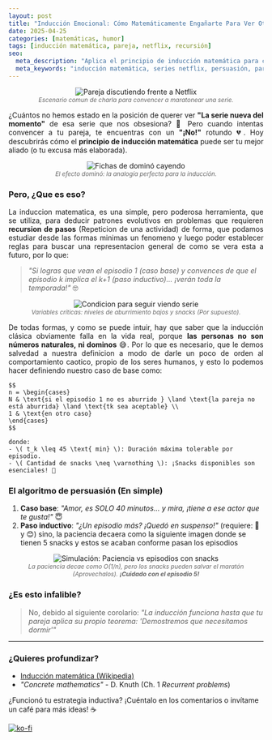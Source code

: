 ```yaml
---
layout: post  
title: "Inducción Emocional: Cómo Matemáticamente Engañarte Para Ver Otro Episodio"  
date: 2025-04-25
categories: [matemáticas, humor]
tags: [inducción matemática, pareja, netflix, recursión]
seo:
  meta_description: "Aplica el principio de inducción matemática para convencer a tu pareja de ver 'solo un episodio más' en Netflix"
  meta_keywords: "inducción matemática, series netflix, persuasión, pareja, humor matemático" 
---
```


<p align="center">
  <img src="{{ '/assets/images/posts/pareja-netflix.png' | relative_url }}" 
       alt="Pareja discutiendo frente a Netflix" 
       style="max-width: 80%; height: auto;">
  <br>
  <span style="font-size: 0.85em; color: #666; font-style: italic;">
    Escenario comun de charla para convencer a maratonear una serie. 
  </span>
</p>

<p style="text-align: justify; text-justify:inner-word;">
    ¿Cuántos no hemos estado en la posición de querer ver <strong>"La serie nueva del momento"</strong> de esa serie que nos obsesiona? 🌟 Pero cuando intentas convencer a tu pareja, te encuentras con un <strong>"¡No!"</strong> rotundo 💔. Hoy descubrirás cómo el <strong>principio de inducción matemática</strong> puede ser tu mejor aliado (o tu excusa más elaborada).  
</p>

<p align="center">
  <img src="{{ '/assets/images/posts/domino-induccion.png' | relative_url }}" 
       alt="Fichas de dominó cayendo" 
       style="max-width: 80%; height: auto;">
  <br>
  <span style="font-size: 0.85em; color: #666; font-style: italic;">
    El efecto dominó: la analogía perfecta para la inducción.
  </span>
</p>

### Pero, ¿Que es eso?
<p style="text-align: justify; text-justify:inner-word;">
    La induccion matematica, es una simple, pero poderosa herramienta, que se utiliza, para deducir patrones evolutivos en problemas que requieren <strong>recursion de pasos</strong> (Repeticion de una actividad) de forma, que podamos estudiar desde las formas minimas un fenomeno y luego poder establecer reglas para buscar una representacion general de como se vera esta a futuro, por lo que:  
</p>


> *"Si logras que vean el episodio 1 (caso base) y convences de que el episodio k implica el k+1 (paso inductivo)... ¡verán toda la temporada!"* 🤓  


<p align="center">
  <img src="{{ '/assets/images/posts/pareja-netflix.png' | relative_url }}" 
       alt="Condicion para seguir viendo serie" 
       style="max-width: 80%; height: auto;">
  <br>
  <span style="font-size: 0.85em; color: #666; font-style: italic;">
    Variables críticas: niveles de aburrimiento bajos y snacks (Por supuesto).
  </span>
</p>

<p style="text-align: justify; text-justify:inner-word;">
    De todas formas, y como se puede intuir, hay que saber que la inducción clásica obviamente falla en la vida real, porque <strong>las personas no son números naturales, ni dominos</strong> 😅. Por lo que es necesario, que le demos salvedad a nuestra definicion a modo de darle un poco de orden al comportamiento caotico, propio de los seres humanos, y esto lo podemos hacer definiendo nuestro caso de base como:
</p>

<p style="text-align: justify;">

    $$
    n = \begin{cases} 
    N & \text{si el episodio 1 no es aburrido } \land \text{la pareja no está aburrida} \land \text{tk sea aceptable} \\ 
    1 & \text{en otro caso} 
    \end{cases}
    $$

    donde:
    - \( t_k \leq 45 \text{ min} \): Duración máxima tolerable por episodio.
    - \( Cantidad de snacks \neq \varnothing \): ¡Snacks disponibles son esenciales! 🍿
</p>


### El algoritmo de persuasión (En simple)
1. **Caso base**: *"Amor, es SOLO 40 minutos... y mira, ¡tiene a ese actor que te gusta!"* 😇  
2. **Paso inductivo**: *"¿Un episodio más? ¡Quedó en suspenso!"* (requiere: 🍫 y 😊) sino, la paciencia decaera como la siguiente imagen donde se tienen 5 snacks y estos se acaban conforme pasan los episodios


<p align="center">
  <img src="{{ '/assets/images/posts/paciencia-snacks.gif' | relative_url }}" 
       alt="Simulación: Paciencia vs episodios con snacks" 
       style="max-width: 80%; height: auto;">
  <br>
  <span style="font-size: 0.85em; color: #666; font-style: italic;">
    La paciencia decae como O(1/n), pero los snacks  pueden salvar el maratón (Aprovechalos). 
    <strong>¡Cuidado con el episodio 5!</strong>
  </span>
</p>


### ¿Es esto infalible? 

> No, debido al siguiente corolario: *"La inducción funciona hasta que tu pareja aplica su propio teorema: 'Demostremos que necesitamos dormir'"*

---

### ¿Quieres profundizar?  

- [Inducción matemática (Wikipedia)](https://es.wikipedia.org/wiki/Inducción_matemática)
- <i>"Concrete mathematics"</i> - D. Knuth (Ch. 1 <i>Recurrent problems</i>)

¿Funcionó tu estrategia inductiva? ¡Cuéntalo en los comentarios o invítame un café para más ideas! ☕  

[![ko-fi](https://ko-fi.com/img/githubbutton_sm.svg)](https://ko-fi.com/C1C41DTDL2)
